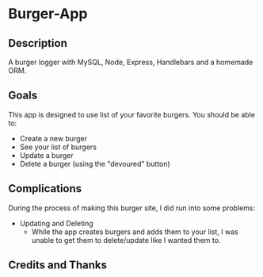 # Burger-App


## Description
A burger logger with MySQL, Node, Express, Handlebars and a homemade ORM.

## Goals

This app is designed to use list of your favorite burgers. You should be able to:
* Create a new burger
* See your list of burgers
* Update a burger
* Delete a burger (using the "devoured" button)


## Complications

During the process of making this burger site, I did run into some problems: 

* Updating and Deleting
    * While the app creates burgers and adds them to your list, I was unable to get them to delete/update like I wanted them to.

## Credits and Thanks



